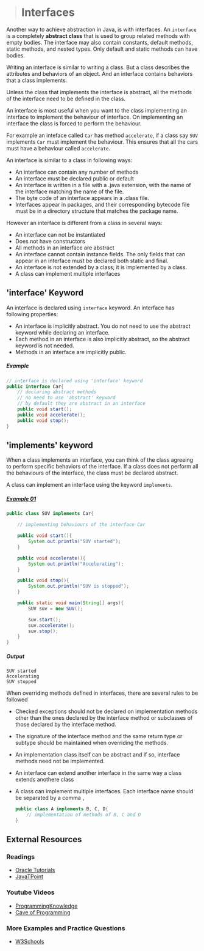 ># Interfaces

Another way to achieve abstraction in Java, is with interfaces.
An `interface` is a completely **abstract class** that is used to group related methods with empty bodies. The interface may also contain constants, default methods, static methods, and nested types. Only default and static methods can have bodies.

Writing an interface is similar to writing a class. But a class describes the attributes and behaviors of an object. And an interface contains behaviors that a class implements.

Unless the class that implements the interface is abstract, all the methods of the interface need to be defined in the class.

An interface is most useful when you want to the class implementing an interface to implement the behaviour of interface. On implementing an interface the class is forced to perform the behaviour.

For example an inteface called `Car` has method `accelerate`, if a class say `SUV` implements `Car` must implement the behaviour. This ensures that all the cars must have a behaviour called `accelerate`.

An interface is similar to a class in following ways:
* An interface can contain any number of methods
* An interface must be declared public or default
* An interface is written in a file with a .java extension, with the name of the interface matching the name of the file.
* The byte code of an interface appears in a .class file.
* Interfaces appear in packages, and their corresponding bytecode file must be in a directory structure that matches the package name.

However an interface is different from a class in several ways:
* An interface can not be instantiated
* Does not have constructors
* All methods in an interface are abstract
* An interface cannot contain instance fields. The only fields that can appear in an interface must be declared both static and final.
* An interface is not extended by a class; it is implemented by a class.
* A class can implement multiple interfaces

## 'interface' Keyword

An interface is declared using `interface` keyword. An interface has following properties:
* An interface is implicitly abstract. You do not need to use the abstract keyword while declaring an interface.
* Each method in an interface is also implicitly abstract, so the abstract keyword is not needed.
* Methods in an interface are implicitly public.

##### Example
```java
// interface is declared using 'interface' keyword
public interface Car{
    // declaring abstract methods
    // no need to use 'abstract' keyword
    // by default they are abstract in an interface
    public void start();
    public void accelerate();
    public void stop();
}
```

## 'implements' keyword

When a class implements an interface, you can think of the class agreeing to perform specific behaviors of the interface. If a class does not perform all the behaviours of the interface, the class must be declared abstract.

A class can implement an interface using the keyword `implements`.

##### [Example 01](../20-Examples/11-Interfaces/01-Introduction/Example-01/)

```java
public class SUV implements Car{

    // implementing behaviours of the interface Car

    public void start(){
        System.out.println("SUV started");
    }

    public void accelerate(){
        System.out.println("Accelerating");
    }

    public void stop(){
        System.out.println("SUV is stopped");
    }

    public static void main(String[] args){
        SUV suv = new SUV();

        suv.start();
        suv.accelerate();
        suv.stop();
    }
}
```
##### Output

    SUV started
    Accelerating
    SUV stopped


When overriding methods defined in interfaces, there are several rules to be followed

* Checked exceptions should not be declared on implementation methods other than the ones declared by the interface method or subclasses of those declared by the interface method.
* The signature of the interface method and the same return type or subtype should be maintained when overriding the methods.
* An implementation class itself can be abstract and if so, interface methods need not be implemented.
* An interface can extend another interface in the same way a class extends anothere class
* A class can implement multiple interfaces. Each interface name should be separated by a comma `,`

    ```java    
    public class A implements B, C, D{
        // implementation of methods of B, C and D
    }
    ```

## External Resources

### Readings

* [Oracle Tutorials](https://docs.oracle.com/javase/tutorial/java/IandI/createinterface.html)
* [JavaTPoint](https://www.javatpoint.com/interface-in-java)

### Youtube Videos

* [ProgrammingKnowledge](https://www.youtube.com/watch?v=HxmP7ZVUeGU&list=PLS1QulWo1RIbfTjQvTdj8Y6yyq4R7g-Al&index=29)
* [Cave of Programming](https://www.youtube.com/watch?v=UumX4mQKQlA&list=PL9DF6E4B45C36D411&index=23)

### More Examples and Practice Questions

* [W3Schools](https://www.w3schools.com/java/java_interface.asp)